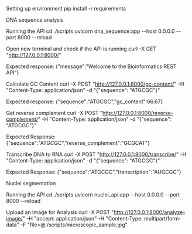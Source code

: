 Setting up environment
pip install -r requirements 

DNA sequence analysis

Running the API
cd ./scripts
uvicorn dna_sequence:app --host 0.0.0.0 --port 8000 --reload

Open new terminal and check if the API is running
curl -X GET "http://127.0.0.1:8000/"

Expected response:
{"message":"Welcome to the Bioinformatics REST API"}

Calculate GC Content
curl -X POST "http://127.0.0.1:8000/gc-content/" -H "Content-Type: application/json" -d "{\"sequence\": \"ATGCGC\"}"

Expected response:
{"sequence":"ATGCGC","gc_content":66.67}

Get reverse complement
curl -X POST "http://127.0.0.1:8000/reverse-complement/" -H "Content-Type: application/json" -d "{\"sequence\": \"ATGCGC\"}"

Expected Response:
{"sequence":"ATGCGC","reverse_complement":"GCGCAT"}

Transcribe DNA to RNA
curl -X POST "http://127.0.0.1:8000/transcribe/" -H "Content-Type: application/json" -d "{\"sequence\": \"ATGCGC\"}"

Expected Response:
{"sequence":"ATGCGC","transcription":"AUGCGC"}


Nuclei segmentation 

Running the API
cd ./scripts
uvicorn nuclei_api:app --host 0.0.0.0 --port 8000 --reload

Upload an Image for Analysis
curl -X POST "http://127.0.0.1:8000/analyze-image/" -H "accept: application/json" -H "Content-Type: multipart/form-data" -F "file=@./scripts/microscopic_sample.jpg"